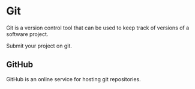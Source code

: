 # Git

Git is a version control tool that can be used to keep track of versions of a software project.
Submit your project on git.
## GitHub

GitHub is an online service for hosting git repositories.
